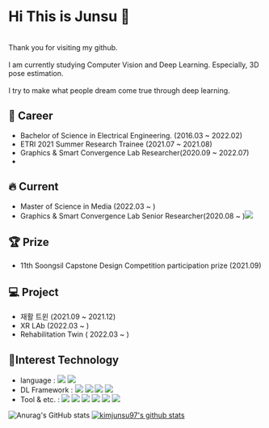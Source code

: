 # Hi This is Junsu 👋
<br>Thank you for visiting my github.</br>
<br>I am currently studying Computer Vision and Deep Learning. Especially, 3D pose estimation.</br>
<br>I try to make what people dream come true through deep learning.</br>

## 🔭 Career
- Bachelor of Science in Electrical Engineering. (2016.03 ~ 2022.02)
- ETRI 2021 Summer Research Trainee (2021.07 ~ 2021.08)
- Graphics & Smart Convergence Lab Researcher(2020.09 ~ 2022.07)
-
## 🔥 Current
- Master of Science in Media (2022.03 ~ )
- Graphics & Smart Convergence Lab Senior Researcher(2020.08 ~ )<a href="http://gsclab.kr"><img src="https://img.shields.io/badge/GSCLab-5C2D91?style=flat-square&logo=NintendoGameCube&logoColor=white"/></a>

## 🏆 Prize
- 11th Soongsil Capstone Design Competition participation prize (2021.09)

## 💻 Project
- 재활 트윈 (2021.09 ~ 2021.12)
- XR LAb (2022.03 ~ )
- Rehabilitation Twin ( 2022.03 ~ )

## 🔨Interest Technology
- language : 
<img src="https://img.shields.io/badge/Python-5C2D91?style=flat-square&logo=Python&logoColor=white"/></a>
<img src="https://img.shields.io/badge/CSharp-5C2D91?style=flat-square&logo=CSharp&logoColor=white"/></a>
- DL Framework : 
<img src="https://img.shields.io/badge/Pytorch-5C2D91?style=flat-square&logo=PyTorch&logoColor=white"/></a>
<img src="https://img.shields.io/badge/TensorFlow-5C2D91?style=flat-square&logo=TensorFlow&logoColor=white"/></a>
<img src="https://img.shields.io/badge/Keras-5C2D91?style=flat-square&logo=Keras&logoColor=white"/></a>
<img src="https://img.shields.io/badge/Scikit-Learn-5C2D91?style=flat-square&logo=scikit-learn&logoColor=white"/></a>
- Tool & etc. :
<img src="https://img.shields.io/badge/Unity-5C2D91?style=flat-square&logo=Unity&logoColor=white"/></a>
<img src="https://img.shields.io/badge/Linux-5C2D91?style=flat-square&logo=Linux&logoColor=white"/></a>
<img src="https://img.shields.io/badge/Cuda-5C2D91?style=flat-square&logo=NVIDIA&logoColor=white"/></a>
<img src="https://img.shields.io/badge/GitHub-5C2D91?style=flat-square&logo=GitHub&logoColor=white"/></a>
<img src="https://img.shields.io/badge/Slack-5C2D91?style=flat-square&logo=Slack&logoColor=white"/></a>
<img src="https://img.shields.io/badge/Velog-5C2D91?style=flat-square&logo=Velog&logoColor=white"/></a>

![Anurag's GitHub stats](https://github-readme-stats.vercel.app/api?username=kimjunsu97&show_icons=true&theme=radical)
[![kimjunsu97's github stats](https://github-readme-stats.vercel.app/api/top-langs/?username=kimjunsu97&show_icons=true&hide_border=true&title_color=004386&icon_color=004386&layout=compact)](https://github.com/kimjunsu97ID)

<!--
**kimjunsu97/kimjunsu97** is a ✨ _special_ ✨ repository because its `README.md` (this file) appears on your GitHub profile.

Here are some ideas to get you started:

- 🔭 I’m currently working on ...
  - 숭실대학교 Graphics & Smart Convergence Lab 연구생
- 🌱 I’m currently learning ...
- 👯 I’m looking to collaborate on ...
- 🤔 I’m looking for help with ...
- 💬 Ask me about ...
- 📫 How to reach me: ...
- 😄 Pronouns: ...
- ⚡ Fun fact: ...
-->
